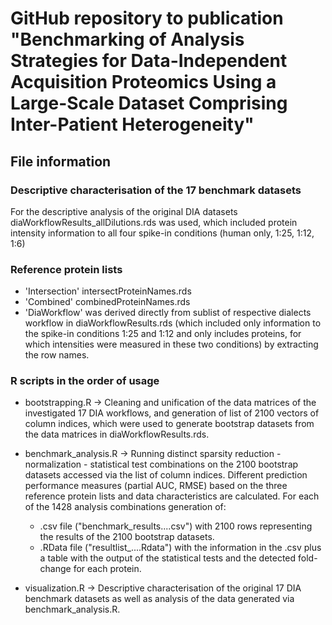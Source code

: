 # GitHub repository to publication "Benchmarking of Analysis Strategies for Data-Independent Acquisition Proteomics Using a Large-Scale Dataset Comprising Inter-Patient Heterogeneity"

## File information

### Descriptive characterisation of the 17 benchmark datasets
For the descriptive analysis of the original DIA datasets 
diaWorkflowResults_allDilutions.rds was used, which included protein intensity information to all four spike-in conditions (human only, 1:25, 1:12, 1:6)

### Reference protein lists
- 'Intersection' intersectProteinNames.rds
- 'Combined' combinedProteinNames.rds
- 'DiaWorkflow' was derived directly from sublist of respective dialects workflow in diaWorkflowResults.rds (which included only information to the spike-in conditions 1:25 and 1:12 and only includes proteins, for which intensities were measured in these two conditions) by extracting the row names.

### R scripts in the order of usage
- bootstrapping.R &rarr; Cleaning and unification of the data matrices of the investigated 17 DIA workflows, and generation of list of 2100 vectors of column indices, which were used to generate bootstrap datasets from the data matrices in diaWorkflowResults.rds.

- benchmark_analysis.R &rarr; Running distinct sparsity reduction - normalization - statistical test
combinations on the 2100 bootstrap datasets accessed via the list of column indices. Different prediction performance measures (partial AUC, RMSE) based on the three reference protein lists and data characteristics are calculated.
	For each of the 1428 analysis combinations generation of:
	- .csv file ("benchmark_results....csv") with 2100 rows representing the results of the 2100 	bootstrap datasets.
	- .RData file ("resultlist_....Rdata") with the information in the .csv plus a table with the output of the statistical tests and the detected fold-change for each protein.

- visualization.R &rarr; Descriptive characterisation of the original 17 DIA benchmark datasets as well as analysis of the data generated via benchmark_analysis.R.

